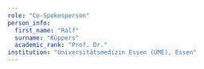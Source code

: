 ```yaml
---
role: "Co-Spokesperson"
person_info: 
  first_name: "Ralf"
  surname: "Küppers"
  academic_rank: "Prof. Dr."
institution: "Universitätsmedizin Essen (UME), Essen"
---
```

